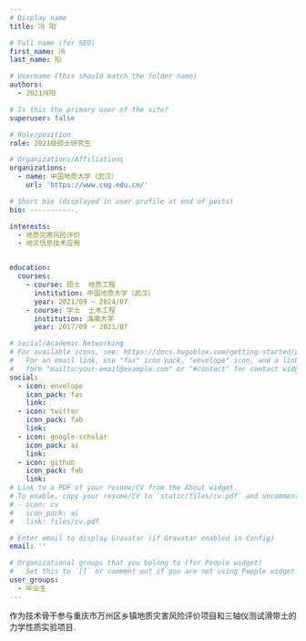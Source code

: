 ```yaml
---
# Display name
title: 冯 阳

# Full name (for SEO)
first_name: 冯
last_name: 阳

# Username (this should match the folder name)
authors:
  - 2021冯阳

# Is this the primary user of the site?
superuser: false

# Role/position
role: 2021级硕士研究生

# Organizations/Affiliations
organizations:
  - name: 中国地质大学（武汉）
    url: 'https://www.cug.edu.cn/'

# Short bio (displayed in user profile at end of posts)
bio: -----------.

interests:
  - 地质灾害风险评价
  - 地灾信息技术应用


education:
  courses:
    - course: 硕士  地质工程
      institution: 中国地质大学（武汉）
      year: 2021/09 ~ 2024/07
    - course: 学士  土木工程
      institution: 海南大学
      year: 2017/09 ~ 2021/07

# Social/Academic Networking
# For available icons, see: https://docs.hugoblox.com/getting-started/page-builder/#icons
#   For an email link, use "fas" icon pack, "envelope" icon, and a link in the
#   form "mailto:your-email@example.com" or "#contact" for contact widget.
social:
  - icon: envelope
    icon_pack: fas
    link: 
  - icon: twitter
    icon_pack: fab
    link: 
  - icon: google-scholar
    icon_pack: ai
    link: 
  - icon: github
    icon_pack: fab
    link: 
# Link to a PDF of your resume/CV from the About widget.
# To enable, copy your resume/CV to `static/files/cv.pdf` and uncomment the lines below.
# - icon: cv
#   icon_pack: ai
#   link: files/cv.pdf

# Enter email to display Gravatar (if Gravatar enabled in Config)
email: ''

# Organizational groups that you belong to (for People widget)
#   Set this to `[]` or comment out if you are not using People widget.
user_groups:
  - 毕业生
---
```


作为技术骨干参与重庆市万州区乡镇地质灾害风险评价项目和三轴仪测试滑带土的力学性质实验项目.
